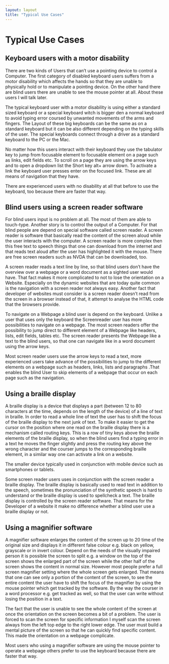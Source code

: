 ```yaml
---
layout: layout
title: "Typical Use Cases"
---
```


# Typical Use Cases



## Keyboard users with a motor disability

  There are two kinds of Users that can’t use a pointing device to control a Computer.  The first category of disabled keyboard users suffers from a motor disability which affects the hands so that they are unable to physically hold or to manipulate a pointing device. On the other hand there are blind users there are unable to see the mouse pointer at all. About these users I will talk later.

  The typical keyboard user with a motor disability is using either a standard sized keyboard or a special keyboard witch is bigger den a normal keyboard to avoid typing error coursed by unwanted movements of the arms and fingers. The Layout of these big keyboards can be the same as on a standard keyboard but it can be also different depending on the typing skills of the user. The special keyboards connect through a driver as a standard keyboard to the PC or the Mac.

  No matter how this users interact with their keyboard they use the tabulator key to jump from focusable element to focusable element on a page such as links, edit fields etc. To scroll on a page they are using the arrow keys and to open a dropdown list the Short key alt+ arrow down. To activate a link the keyboard user presses enter on the focused link. These are all means of navigation that they have.

  There are experienced users with no disability at all that before to use the keyboard, too   because there are faster that way.
  
## Blind users using a screen reader software

  For blind users input is no problem at all. The most of them are able to touch-type. Another story is to control the output of a Computer. For that blind people are depend on special software called screen reader.  A screen reader is software that basically read the content of the screen aloud while the user interacts with the computer.  A screen reader is more complex then this free text to speech things that one can download from the internet and that reads text aloud after the user has highlighted it with the mouse. There are free screen readers such as NVDA that can be downloaded, too.

  A screen reader reads a text line by line, so that blind users don’t have the overview over a webpage or a word document as a sighted user would have. That fact makes it more complicated to not to lose the orientation on a Website. Especially on the dynamic websites that are today quite common is the navigation with a screen reader not always easy. Another fact that developer of websites must consider is a screen reader doesn’t read from the screen in a browser instead of that, it attempt to analyse the HTML code that the browsers provide.

  To navigate on a Webpage a blind user is depend on the keyboard. Unlike a user that uses only the keyboard the Screenreader user has more possibilities to navigate on a webpage. The most screen readers offer the possibility to jump direct to different element of a Webpage like headers, lists, edit fields, tables etc. The screen reader presents the Webpage like a text to the blind users, so that one can navigate like in a word document using the arrow keys.

  Most screen reader users use the arrow keys to read a text, more experienced users take advance of the possibilities to jump to the different elements on a webpage such as headers, links, lists  and paragraphs .That enables the blind User to skip elements of a webpage that occur on each page such as the navigation.

## Using a braille display

  A braille display is a device that displays a part (between 12 to 80 characters at the time, depends on the length of the device) of a line of text in braille. In order to read a whole line of text the user has to shift the focus of the braille display to the next junk of text. To make it easier to get the cursor on the position where one read on the braille display there is a mechanism called routing keys. This is a row of tiny keys above the braille elements of the braille display, so when the blind users find a typing error in a text he moves the finger slightly and press the routing key above the wrong character and the courser jumps to the corresponding braille element, in a similar way one can activate a link on a website.

   The smaller device typically used in conjunction with mobile device such as smartphones or tablets.

  Some screen reader users uses in conjunction with the screen reader a braille display. The braille display is basically used to read text in addition to the speech, sometimes the pronunciation of the synthetic speech is hard to understand or the braille display is used to spellcheck a text. The braille display is controlled by the screen reader software. That means for the Developer of a website it make no difference whether a blind user use a braille display or not.

## Using a magnifier software

  A magnifier software enlarges the content of the screen up to 20 time of the original size and displays it in different false colour e.g. black on yellow, grayscale or in invert colour. Depend on the needs of the visually impaired person it is possible the screen to split e.g.  a window on the top of the screen shows the enlarged part of the screen while the other half of the screen shows the content in normal size. However most people prefer a full screen magnifier setting where the whole screen gets enlarged. That means that one can see only a portion of the content of the screen, to see the entire content the user have to shift the focus of the magnifier by using the mouse pointer which get tracked by the software.   By the way the courser in a word processor e.g. get tracked as well, so that the user can write without losing the position in a text.

  The fact that the user is unable to see the whole content of the screen at once the orientation on the screen becomes a bit of a problem. The user is forced to scan the screen for specific information I myself scan the screen always from the left top edge to the right lower edge. The user must build a mental picture of the screen so that he can quickly find specific content. This made the orientation on a webpage complicate.

  Most users who using a magnifier software are using the mouse pointer to operate a webpage others prefer to use the keyboard because there are faster that way.